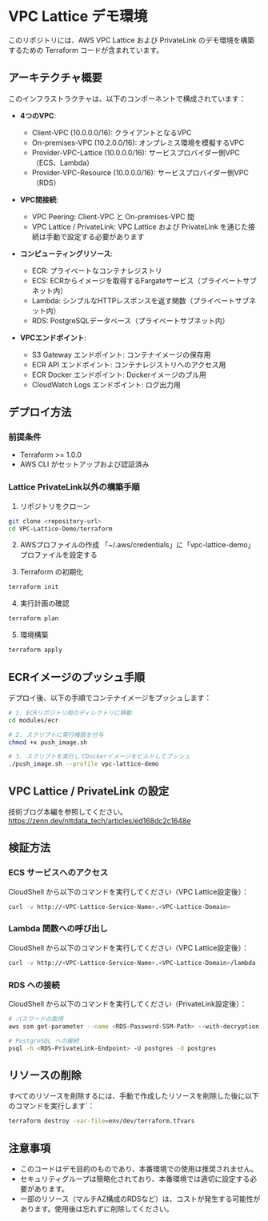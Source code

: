 # VPC Lattice デモ環境

このリポジトリには、AWS VPC Lattice および PrivateLink のデモ環境を構築するための Terraform コードが含まれています。

## アーキテクチャ概要

このインフラストラクチャは、以下のコンポーネントで構成されています：

- **4つのVPC**:
  - Client-VPC (10.0.0.0/16): クライアントとなるVPC
  - On-premises-VPC (10.2.0.0/16): オンプレミス環境を模擬するVPC
  - Provider-VPC-Lattice (10.0.0.0/16): サービスプロバイダー側VPC（ECS、Lambda）
  - Provider-VPC-Resource (10.0.0.0/16): サービスプロバイダー側VPC（RDS）

- **VPC間接続**:
  - VPC Peering: Client-VPC と On-premises-VPC 間
  - VPC Lattice / PrivateLink: VPC Lattice および PrivateLink を通じた接続は手動で設定する必要があります

- **コンピューティングリソース**:
  - ECR: プライベートなコンテナレジストリ
  - ECS: ECRからイメージを取得するFargateサービス（プライベートサブネット内）
  - Lambda: シンプルなHTTPレスポンスを返す関数（プライベートサブネット内）
  - RDS: PostgreSQLデータベース（プライベートサブネット内）

- **VPCエンドポイント**:
  - S3 Gateway エンドポイント: コンテナイメージの保存用
  - ECR API エンドポイント: コンテナレジストリへのアクセス用
  - ECR Docker エンドポイント: Dockerイメージのプル用
  - CloudWatch Logs エンドポイント: ログ出力用

## デプロイ方法

### 前提条件

- Terraform >= 1.0.0
- AWS CLI がセットアップおよび認証済み

### Lattice PrivateLink以外の構築手順

1. リポジトリをクローン
```bash
git clone <repository-url>
cd VPC-Lattice-Demo/terraform
```

2. AWSプロファイルの作成
「~/.aws/credentials」に「vpc-lattice-demo」プロファイルを設定する


3. Terraform の初期化
```bash
terraform init
```

4. 実行計画の確認
```bash
terraform plan
```

5. 環境構築
```bash
terraform apply
```

## ECRイメージのプッシュ手順

デプロイ後、以下の手順でコンテナイメージをプッシュします：

```bash
# 1. ECRリポジトリ用のディレクトリに移動
cd modules/ecr

# 2. スクリプトに実行権限を付与
chmod +x push_image.sh

# 3. スクリプトを実行してDockerイメージをビルドしてプッシュ
./push_image.sh --profile vpc-lattice-demo
```

## VPC Lattice / PrivateLink の設定

技術ブログ本編を参照してください。
https://zenn.dev/nttdata_tech/articles/ed168dc2c1648e

## 検証方法

### ECS サービスへのアクセス

CloudShell から以下のコマンドを実行してください（VPC Lattice設定後）：

```bash
curl -v http://<VPC-Lattice-Service-Name>.<VPC-Lattice-Domain>
```

### Lambda 関数への呼び出し

CloudShell から以下のコマンドを実行してください（VPC Lattice設定後）：

```bash
curl -v http://<VPC-Lattice-Service-Name>.<VPC-Lattice-Domain>/lambda
```

### RDS への接続

CloudShell から以下のコマンドを実行してください（PrivateLink設定後）：

```bash
# パスワードの取得
aws ssm get-parameter --name <RDS-Password-SSM-Path> --with-decryption --query Parameter.Value --output text --profile vpc-lattice-demo

# PostgreSQL への接続
psql -h <RDS-PrivateLink-Endpoint> -U postgres -d postgres
```

## リソースの削除

すべてのリソースを削除するには、手動で作成したリソースを削除した後に以下のコマンドを実行します`：

```bash
terraform destroy -var-file=env/dev/terraform.tfvars
```

## 注意事項

- このコードはデモ目的のものであり、本番環境での使用は推奨されません。
- セキュリティグループは簡略化されており、本番環境では適切に設定する必要があります。
- 一部のリソース（マルチAZ構成のRDSなど）は、コストが発生する可能性があります。使用後は忘れずに削除してください。

